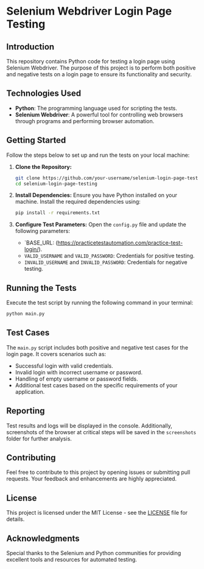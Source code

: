 # Selenium Webdriver Login Page Testing

## Introduction
This repository contains Python code for testing a login page using Selenium Webdriver. The purpose of this project is to perform both positive and negative tests on a login page to ensure its functionality and security.

## Technologies Used
- **Python**: The programming language used for scripting the tests.
- **Selenium Webdriver**: A powerful tool for controlling web browsers through programs and performing browser automation.

## Getting Started
Follow the steps below to set up and run the tests on your local machine:

1. **Clone the Repository:**
   ```bash
   git clone https://github.com/your-username/selenium-login-page-testing.git
   cd selenium-login-page-testing
   ```

2. **Install Dependencies:**
   Ensure you have Python installed on your machine. Install the required dependencies using:
   ```bash
   pip install -r requirements.txt
   ```

3. **Configure Test Parameters:**
   Open the `config.py` file and update the following parameters:
   - `BASE_URL: (https://practicetestautomation.com/practice-test-login/).
   - `VALID_USERNAME` and `VALID_PASSWORD`: Credentials for positive testing.
   - `INVALID_USERNAME` and `INVALID_PASSWORD`: Credentials for negative testing.

## Running the Tests
Execute the test script by running the following command in your terminal:
```bash
python main.py
```

## Test Cases
The `main.py` script includes both positive and negative test cases for the login page. It covers scenarios such as:
- Successful login with valid credentials.
- Invalid login with incorrect username or password.
- Handling of empty username or password fields.
- Additional test cases based on the specific requirements of your application.

## Reporting
Test results and logs will be displayed in the console. Additionally, screenshots of the browser at critical steps will be saved in the `screenshots` folder for further analysis.

## Contributing
Feel free to contribute to this project by opening issues or submitting pull requests. Your feedback and enhancements are highly appreciated.

## License
This project is licensed under the MIT License - see the [LICENSE](LICENSE) file for details.

## Acknowledgments
Special thanks to the Selenium and Python communities for providing excellent tools and resources for automated testing.
